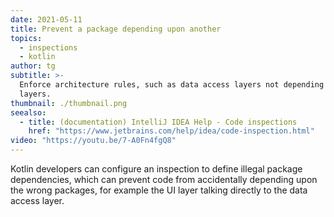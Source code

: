```yaml
---
date: 2021-05-11
title: Prevent a package depending upon another
topics:
  - inspections
  - kotlin
author: tg
subtitle: >-
  Enforce architecture rules, such as data access layers not depending upon UI
  layers.
thumbnail: ./thumbnail.png
seealso:
  - title: (documentation) IntelliJ IDEA Help - Code inspections
    href: "https://www.jetbrains.com/help/idea/code-inspection.html"
video: "https://youtu.be/7-A0Fn4fgQ8"
---
```


Kotlin developers can configure an inspection to define illegal package dependencies, which can prevent code from accidentally depending upon the wrong packages, for example the UI layer talking directly to the data access layer.
